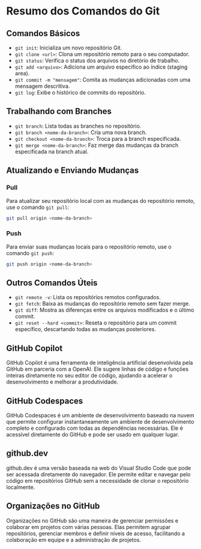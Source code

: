 # Resumo dos Comandos do Git

## Comandos Básicos

- `git init`: Inicializa um novo repositório Git.
- `git clone <url>`: Clona um repositório remoto para o seu computador.
- `git status`: Verifica o status dos arquivos no diretório de trabalho.
- `git add <arquivo>`: Adiciona um arquivo específico ao índice (staging area).
- `git commit -m "mensagem"`: Comita as mudanças adicionadas com uma mensagem descritiva.
- `git log`: Exibe o histórico de commits do repositório.

## Trabalhando com Branches

- `git branch`: Lista todas as branches no repositório.
- `git branch <nome-da-branch>`: Cria uma nova branch.
- `git checkout <nome-da-branch>`: Troca para a branch especificada.
- `git merge <nome-da-branch>`: Faz merge das mudanças da branch especificada na branch atual.

## Atualizando e Enviando Mudanças

### Pull

Para atualizar seu repositório local com as mudanças do repositório remoto, use o comando `git pull`:

```sh
git pull origin <nome-da-branch>
```

### Push

Para enviar suas mudanças locais para o repositório remoto, use o comando `git push`:

```sh
git push origin <nome-da-branch>
```

## Outros Comandos Úteis

- `git remote -v`: Lista os repositórios remotos configurados.
- `git fetch`: Baixa as mudanças do repositório remoto sem fazer merge.
- `git diff`: Mostra as diferenças entre os arquivos modificados e o último commit.
- `git reset --hard <commit>`: Reseta o repositório para um commit específico, descartando todas as mudanças posteriores.
## GitHub Copilot

GitHub Copilot é uma ferramenta de inteligência artificial desenvolvida pela GitHub em parceria com a OpenAI. Ele sugere linhas de código e funções inteiras diretamente no seu editor de código, ajudando a acelerar o desenvolvimento e melhorar a produtividade.

## GitHub Codespaces

GitHub Codespaces é um ambiente de desenvolvimento baseado na nuvem que permite configurar instantaneamente um ambiente de desenvolvimento completo e configurado com todas as dependências necessárias. Ele é acessível diretamente do GitHub e pode ser usado em qualquer lugar.

## github.dev

github.dev é uma versão baseada na web do Visual Studio Code que pode ser acessada diretamente do navegador. Ele permite editar e navegar pelo código em repositórios GitHub sem a necessidade de clonar o repositório localmente.

## Organizações no GitHub

Organizações no GitHub são uma maneira de gerenciar permissões e colaborar em projetos com várias pessoas. Elas permitem agrupar repositórios, gerenciar membros e definir níveis de acesso, facilitando a colaboração em equipe e a administração de projetos.